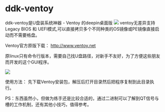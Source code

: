 # ddk-ventoy
ddk-ventoy是U盘装系统神器 - Ventoy 的deepin桌面版
<img src="http://www.ventoy.net/static/img/screen/screen_uefi.png">
ventoy无差异支持Legacy BIOS 和 UEFI模式,可以直接拷贝多个不同种类的OS镜像或PE镜像直接启动而不需要格盘。

Ventoy官方原版下载： http://www.ventoy.net

原linux只有命令行版本，需要自己找U盘路径，对新手不友好，为了方便这些朋友而开发的这个GUI程序。

<img src="https://bbs.deepin.org/data/attachment/forum/202004/23/041608es3iitityyrata3a.png">

使用方法：
   先下载Ventoy安装包，解压后打开目录然后把程序复制到此目录执行。
   
PS：东西虽然小，但做为练手还是比较合适的，通过二进制可以了解到QT信号与槽的工作机制，还有其他小技巧，值得参考。




   
